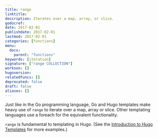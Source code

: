 ```yaml
---
title: range
linktitle:
description: Iterates over a map, array, or slice.
godocref:
date: 2017-02-01
publishdate: 2017-02-01
lastmod: 2017-02-01
categories: [functions]
menu:
  docs:
    parent: "functions"
keywords: [iteration]
signature: ["range COLLECTION"]
workson: []
hugoversion:
relatedfuncs: []
deprecated: false
draft: false
aliases: []
---
```


Just like in the Go programming language, Go and Hugo templates make heavy use of `range` to iterate over a map, array or slice. Other templating languages use a foreach for the equivalent functionality.

`range` is fundamental to templating in Hugo. (See the [Introduction to Hugo Templates](/templates/introduction/) for more examples.)
